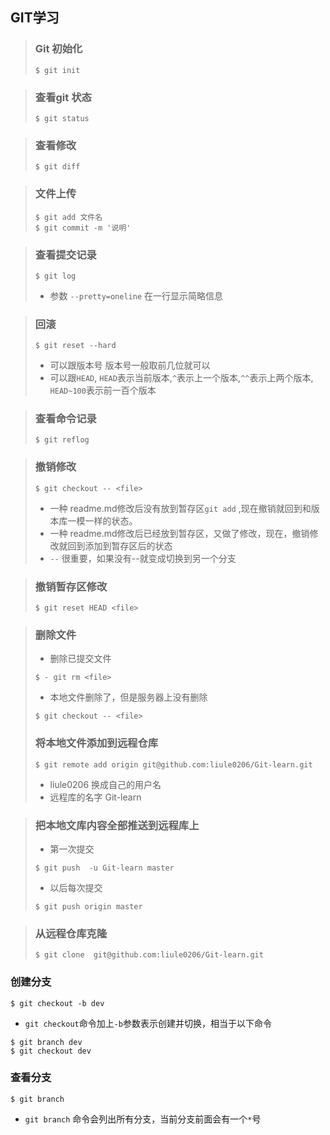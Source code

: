 ## GIT学习
> ### Git 初始化
>```bush 
>$ git init
>```

> ### 查看git 状态
>```bush 
>$ git status 
>```

> ### 查看修改
>```bush 
>$ git diff 
>```

> ### 文件上传
>```bush 
>$ git add 文件名 
>$ git commit -m '说明' 
>```

>### 查看提交记录
>```bush 
>$ git log 
>```
>- 参数 `--pretty=oneline` 在一行显示简略信息

> ### 回滚 
>```bush 
>$ git reset --hard
>```
>- 可以跟版本号 版本号一般取前几位就可以
>- 可以跟`HEAD`, `HEAD`表示当前版本,`^`表示上一个版本,`^^`表示上两个版本, `HEAD~100`表示前一百个版本

> ### 查看命令记录
>```bush 
>$ git reflog
>``` 

> ### 撤销修改
>```bush
>$ git checkout -- <file>
>```
>- 一种 readme.md修改后没有放到暂存区`git add` ,现在撤销就回到和版本库一模一样的状态。
>- 一种 readme.md修改后已经放到暂存区，又做了修改，现在，撤销修改就回到添加到暂存区后的状态
>- `--` 很重要，如果没有--就变成切换到另一个分支 

> ### 撤销暂存区修改
>```bush 
>$ git reset HEAD <file> 
>```

> ### 删除文件 
>+ 删除已提交文件 
>```bush
>$ - git rm <file>
>```
>+ 本地文件删除了，但是服务器上没有删除
>```bush 
>$ git checkout -- <file>
>```
> ### 将本地文件添加到远程仓库
>```bush
>$ git remote add origin git@github.com:liule0206/Git-learn.git
>```
>+ liule0206 换成自己的用户名
>+ 远程库的名字 Git-learn
> 

> ### 把本地文库内容全部推送到远程库上
>+ 第一次提交
>```bush 
>$ git push  -u Git-learn master
>```
>+ 以后每次提交
>```bush 
>$ git push origin master
>```

>### 从远程仓库克隆
>```bush 
>$ git clone  git@github.com:liule0206/Git-learn.git
>```

### 创建分支
```bush 
$ git checkout -b dev
```
+ `git checkout`命令加上`-b`参数表示创建并切换，相当于以下命令
```bush 
$ git branch dev
$ git checkout dev
```
### 查看分支
```bush 
$ git branch
```
+ `git branch` 命令会列出所有分支，当前分支前面会有一个`*`号


